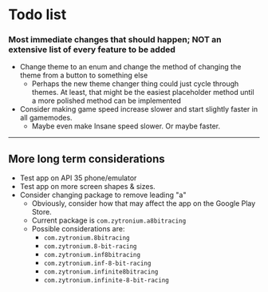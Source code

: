 # Todo list
### Most immediate changes that should happen; **NOT** an extensive list of every feature to be added

- Change theme to an enum and change the method of changing the theme from a button to something else
  - Perhaps the new theme changer thing could just cycle through themes. At least, that might be the easiest placeholder method until a more polished method can be implemented
- Consider making game speed increase slower and start slightly faster in all gamemodes.
  - Maybe even make Insane speed slower. Or maybe faster.

-----

## More long term considerations
- Test app on API 35 phone/emulator
- Test app on more screen shapes & sizes.
- Consider changing package to remove leading "a"
  - Obviously, consider how that may affect the app on the Google Play Store.
  - Current package is `com.zytronium.a8bitracing`
  - Possible considerations are:
    - `com.zytronium.8bitracing`
    - `com.zytronium.8-bit-racing`
    - `com.zytronium.inf8bitracing`
    - `com.zytronium.inf-8-bit-racing`
    - `com.zytronium.infinite8bitracing`
    - `com.zytronium.infinite-8-bit-racing`